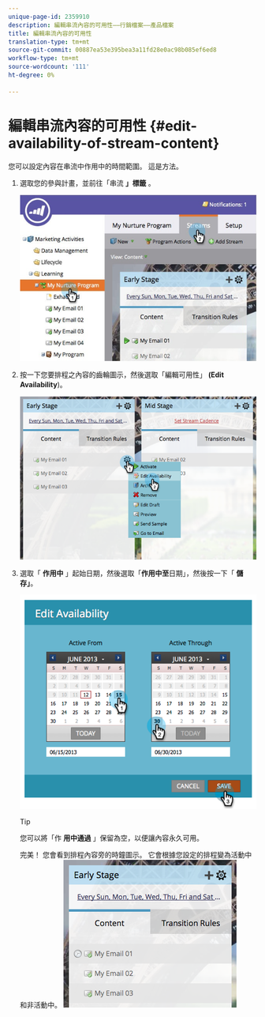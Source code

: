 ```yaml
---
unique-page-id: 2359910
description: 編輯串流內容的可用性——行銷檔案——產品檔案
title: 編輯串流內容的可用性
translation-type: tm+mt
source-git-commit: 00887ea53e395bea3a11fd28e0ac98b085ef6ed8
workflow-type: tm+mt
source-wordcount: '111'
ht-degree: 0%

---
```



# 編輯串流內容的可用性 {#edit-availability-of-stream-content}

您可以設定內容在串流中作用中的時間範圍。 這是方法。

1. 選取您的參與計畫，並前往「串流 **」標籤** 。

   ![](assets/cloneasteam-2.jpg)

1. 按一下您要排程之內容的齒輪圖示，然後選取「編輯可用性」 **(Edit Availability**)。

   ![](assets/image2014-9-15-17-3a35-3a56.png)

1. 選取「 **作用中** 」起始日期，然後選取「**作用中至**日期」，然後按一下「 **儲存」**。

   ![](assets/image2014-9-15-17-3a36-3a0.png)

   >[!TIP]
   >
   >您可以將「作 **用中通過** 」保留為空，以便讓內容永久可用。

   完美！ 您會看到排程內容旁的時鐘圖示。 它會根據您設定的排程變為活動中和非活動中。   ![](assets/image2014-9-15-17-3a36-3a4.png)

